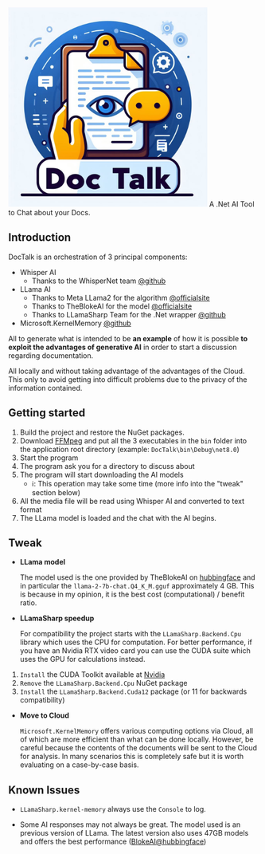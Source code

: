 <img src="logo.jpg" alt="drawing" width="400"/>
A .Net AI Tool to Chat about your Docs.

## Introduction
DocTalk is an orchestration of 3 principal components:

 - Whisper AI
	 - Thanks to the WhisperNet team [@github](https://github.com/sandrohanea/whisper.net)
  - LLama AI
	  - Thanks to Meta LLama2 for the algorithm [@officialsite](https://llama.meta.com/)
	  - Thanks to TheBlokeAI for the model [@officialsite](https://www.patreon.com/TheBlokeAI)
	  - Thanks to LLamaSharp Team for the .Net wrapper [@github](https://github.com/sandrohanea/whisper.net)
  - Microsoft.KernelMemory [@github](https://github.com/microsoft/kernel-memory)

All to generate what is intended to be **an example** of how it is possible **to exploit the advantages of generative AI** in order to start a discussion regarding documentation.

All locally and without taking advantage of the advantages of the Cloud. This only to avoid getting into difficult problems due to the privacy of the information contained.

## Getting started

 1. Build the project and restore the NuGet packages.
 2. Download [FFMpeg](https://github.com/BtbN/FFmpeg-Builds/releases) and put all the 3 executables in the `bin` folder into the application root directory (example: `DocTalk\bin\Debug\net8.0`)
 3. Start the program
 4. The program ask you for a directory to discuss about
 5. The program will start downloading the AI models
	 - ℹ️: This operation may take some time (more info into the "tweak" section below)
6. All the media file will be read using Whisper AI and converted to text format
7. The LLama model is loaded and the chat with the AI begins.

## Tweak

- **LLama model**

	The model used is the one provided by TheBlokeAI on [hubbingface](https://huggingface.co/TheBloke/Llama-2-7B-Chat-GGUF/tree/main) and in particular the `llama-2-7b-chat.Q4_K_M.gguf` approximately 4 GB.
This is because in my opinion, it is the best cost (computational) / benefit ratio.

- **LLamaSharp speedup**

	For compatibility the project starts with the `LLamaSharp.Backend.Cpu` library which uses the CPU for computation. For better performance, if you have an Nvidia RTX video card you can use the CUDA suite which uses the GPU for calculations instead.
1. `Install` the CUDA Toolkit available at [Nvidia](https://developer.nvidia.com/cuda-downloads)
2. `Remove` the `LLamaSharp.Backend.Cpu` NuGet package
3. `Install` the `LLamaSharp.Backend.Cuda12` package (or 11 for backwards compatibility)

- **Move to Cloud**
  
	`Microsoft.KernelMemory` offers various computing options via Cloud, all of which are more efficient than what can be done locally. However, be careful because  the contents of the documents will be sent to the Cloud for analysis. In many scenarios this is completely safe but it is worth evaluating on a case-by-case basis.

## Known Issues

 - `LLamaSharp.kernel-memory` always use the `Console` to log.
 
 - Some AI responses may not always be great. The model used is an previous version of LLama. The latest version also uses 47GB models and offers the best performance ([BlokeAI@hubbingface](https://huggingface.co/TheBloke/Llama-2-70B-Chat-GGUF/tree/main))
